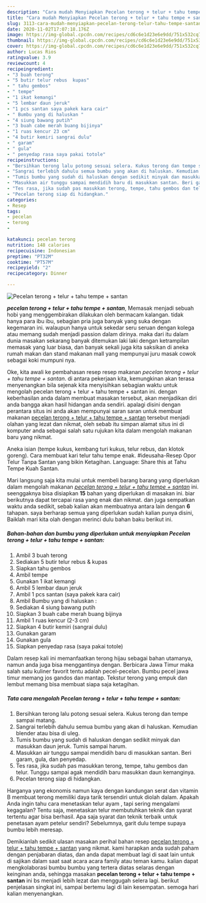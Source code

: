 ```yaml
---
description: "Cara mudah Menyiapkan Pecelan terong + telur + tahu tempe + santan, Sempurna"
title: "Cara mudah Menyiapkan Pecelan terong + telur + tahu tempe + santan, Sempurna"
slug: 3113-cara-mudah-menyiapkan-pecelan-terong-telur-tahu-tempe-santan-sempurna
date: 2020-11-02T17:07:18.176Z
image: https://img-global.cpcdn.com/recipes/cd6c6e1d23e6e9dd/751x532cq70/pecelan-terong-telur-tahu-tempe-santan-foto-resep-utama.jpg
thumbnail: https://img-global.cpcdn.com/recipes/cd6c6e1d23e6e9dd/751x532cq70/pecelan-terong-telur-tahu-tempe-santan-foto-resep-utama.jpg
cover: https://img-global.cpcdn.com/recipes/cd6c6e1d23e6e9dd/751x532cq70/pecelan-terong-telur-tahu-tempe-santan-foto-resep-utama.jpg
author: Lucas Rios
ratingvalue: 3.9
reviewcount: 4
recipeingredient:
- "3 buah terong"
- "5 butir telur rebus  kupas"
- " tahu gembos"
- " tempe"
- "1 ikat kemangi"
- "5 lembar daun jeruk"
- "1 pcs santan saya pakek kara cair"
- " Bumbu yang di haluskan "
- "4 siung bawang putih"
- "3 buah cabe merah buang bijinya"
- "1 ruas kencur 23 cm"
- "4 butir kemiri sangrai dulu"
- " garam"
- " gula"
- " penyedap rasa saya pakai totole"
recipeinstructions:
- "Bersihkan terong lalu potong sesuai selera. Kukus terong dan tempe sampai matang."
- "Sangrai terlebih dahulu semua bumbu yang akan di haluskan. Kemudian blender atau bisa di uleg."
- "Tumis bumbu yang sudah di haluskan dengan sedikit minyak dan masukkan daun jeruk. Tumis sampai harum."
- "Masukkan air tunggu sampai mendidih baru di masukkan santan. Beri garam, gula, dan penyedap."
- "Tes rasa, jika sudah pas masukkan terong, tempe, tahu gembos dan telur. Tunggu sampai agak mendidih baru masukkan daun kemanginya."
- "Pecelan terong siap di hidangkan."
categories:
- Resep
tags:
- pecelan
- terong
- 

katakunci: pecelan terong  
nutrition: 148 calories
recipecuisine: Indonesian
preptime: "PT32M"
cooktime: "PT57M"
recipeyield: "2"
recipecategory: Dinner

---
```



![Pecelan terong + telur + tahu tempe + santan](https://img-global.cpcdn.com/recipes/cd6c6e1d23e6e9dd/751x532cq70/pecelan-terong-telur-tahu-tempe-santan-foto-resep-utama.jpg)

<b><i>pecelan terong + telur + tahu tempe + santan</i></b>, Memasak menjadi sebuah hobi yang menggembirakan dilakukan oleh bermacam kalangan. tidak hanya para ibu ibu, sebagian pria juga banyak yang suka dengan kegemaran ini. walaupun hanya untuk sekedar seru seruan dengan kolega atau memang sudah menjadi passion dalam dirinya. maka dari itu dalam dunia masakan sekarang banyak ditemukan laki laki dengan ketrampilan memasak yang luar biasa, dan banyak sekali juga kita saksikan di aneka rumah makan dan stand makanan mall yang mempunyai juru masak cowok sebagai koki mumpuni nya.

Oke, kita awali ke pembahasan resep resep makanan <i>pecelan terong + telur + tahu tempe + santan</i>. di antara pekerjaan kita, kemungkinan akan terasa menyenangkan bila sejenak kita menyisihkan sebagian waktu untuk mengolah pecelan terong + telur + tahu tempe + santan ini. dengan keberhasilan anda dalam membuat masakan tersebut, akan menjadikan diri anda bangga akan hasil hidangan anda sendiri. apalagi disini dengan perantara situs ini anda akan mempunyai saran saran untuk membuat makanan <u>pecelan terong + telur + tahu tempe + santan</u> tersebut menjadi olahan yang lezat dan nikmat, oleh sebab itu simpan alamat situs ini di komputer anda sebagai salah satu rujukan kita dalam mengolah makanan baru yang nikmat.

Aneka isian (tempe kukus, kembang turi kukus, telur rebus, dan klotok goreng). Cara membuat kari telur tahu tempe enak. #ideusaha-Resep Opor Telur Tanpa Santan yang bikin Ketagihan. Language: Share this at Tahu Tempe Kuah Santan.


Mari langsung saja kita mulai untuk membeli barang barang yang diperlukan dalam mengolah makanan <u><i>pecelan terong + telur + tahu tempe + santan</i></u> ini. seenggaknya bisa disiapkan <b>15</b> bahan yang diperlukan di masakan ini. biar berikutnya dapat tercapai rasa yang enak dan nikmat. dan juga sempatkan waktu anda sedikit, sebab kalian akan membuatnya antara lain dengan <b>6</b> tahapan. saya berharap semua yang diperlukan sudah kalian punya disini, Baiklah mari kita olah dengan merinci dulu bahan baku berikut ini.

<!--inarticleads1-->

##### Bahan-bahan dan bumbu yang diperlukan untuk menyiapkan Pecelan terong + telur + tahu tempe + santan:

1. Ambil 3 buah terong
1. Sediakan 5 butir telur rebus &amp; kupas
1. Siapkan  tahu gembos
1. Ambil  tempe
1. Gunakan 1 ikat kemangi
1. Ambil 5 lembar daun jeruk
1. Ambil 1 pcs santan (saya pakek kara cair)
1. Ambil  Bumbu yang di haluskan :
1. Sediakan 4 siung bawang putih
1. Siapkan 3 buah cabe merah buang bijinya
1. Ambil 1 ruas kencur (2-3 cm)
1. Siapkan 4 butir kemiri (sangrai dulu)
1. Gunakan  garam
1. Gunakan  gula
1. Siapkan  penyedap rasa (saya pakai totole)


Dalam resep kali ini memanfaatkan terong hijau sebagai bahan utamanya, namun anda juga bisa menggantinya dengan. Berbicara Jawa Timur maka salah satu kuliner favorit tentu adalah pecel-pecelan. Bumbu pecel jawa timur memang jos gandos dan mantap. Tekstur terong yang empuk dan lembut memang bisa membuat siapa saja ketagihan. 

<!--inarticleads2-->

##### Tata cara mengolah Pecelan terong + telur + tahu tempe + santan:

1. Bersihkan terong lalu potong sesuai selera. Kukus terong dan tempe sampai matang.
1. Sangrai terlebih dahulu semua bumbu yang akan di haluskan. Kemudian blender atau bisa di uleg.
1. Tumis bumbu yang sudah di haluskan dengan sedikit minyak dan masukkan daun jeruk. Tumis sampai harum.
1. Masukkan air tunggu sampai mendidih baru di masukkan santan. Beri garam, gula, dan penyedap.
1. Tes rasa, jika sudah pas masukkan terong, tempe, tahu gembos dan telur. Tunggu sampai agak mendidih baru masukkan daun kemanginya.
1. Pecelan terong siap di hidangkan.


Harganya yang ekonomis namun kaya dengan kandungan serat dan vitamin B membuat terong memiliki daya tarik tersendiri untuk diolah dalam. Apakah Anda ingin tahu cara menetaskan telur ayam , tapi sering mengalami kegagalan? Tentu saja, menetaskan telur membutuhkan teknik dan syarat tertentu agar bisa berhasil. Apa saja syarat dan teknik terbaik untuk penetasan ayam petelur sendiri? Sebelumnya, garit dulu tempe supaya bumbu lebih meresap. 

Demikianlah sedikit ulasan masakan perihal bahan resep <u>pecelan terong + telur + tahu tempe + santan</u> yang nikmat. kami harapkan anda sudah paham dengan penjabaran diatas, dan anda dapat membuat lagi di saat lain untuk di sajikan dalam saat saat acara acara family atau teman kamu. kalian dapat mengkolaborasi bumbu bumbu yang tertera diatas selaras dengan keinginan anda, sehingga masakan <b>pecelan terong + telur + tahu tempe + santan</b> ini bs menjadi lebih lezat dan menggugah selera lagi. berikut penjelasan singkat ini, sampai bertemu lagi di lain kesempatan. semoga hari kalian menyenangkan.
